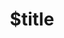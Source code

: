 ---
title: $title
second_title: Aspose.Font voor .NET API-referentie
description: $description
type: docs
weight: $weight
url: /nl/net/$ref/
---